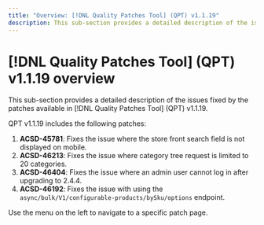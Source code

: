 ```yaml
---
title: "Overview: [!DNL Quality Patches Tool] (QPT) v1.1.19"
description: This sub-section provides a detailed description of the issues fixed by the patches available in [!DNL Quality Patches Tool] (QPT) v1.1.19.
---
```

# [!DNL Quality Patches Tool] (QPT) v1.1.19 overview

This sub-section provides a detailed description of the issues fixed by the patches available in [!DNL Quality Patches Tool] (QPT) v1.1.19.

QPT v1.1.19 includes the following patches:

1. **ACSD-45781**: Fixes the issue where the store front search field is not displayed on mobile.
1. **ACSD-46213**: Fixes the issue where category tree request is limited to 20 categories.
1. **ACSD-46404**: Fixes the issue where an admin user cannot log in after upgrading to 2.4.4.
1. **ACSD-46192**: Fixes the issue with using the `async/bulk/V1/configurable-products/bySku/options` endpoint.

Use the menu on the left to navigate to a specific patch page.
